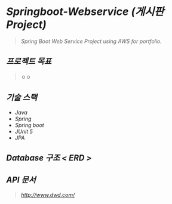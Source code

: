 # *Springboot-Webservice (게시판 Project)*
> *Spring Boot Web Service Project using AWS for portfolio.*

## *프로젝트 목표*
> ㅇㅇ

## *기술 스택*
- *Java*
- *Spring*
- *Spring boot*
- *JUnit 5*
- *JPA*

## *Database 구조 < ERD >*

## *API 문서*
> *http://www.dwd.com/*
